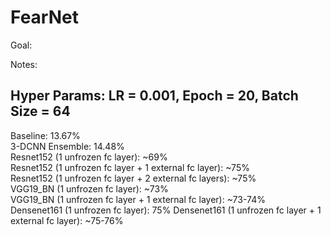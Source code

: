 # FearNet

Goal:

Notes:

Hyper Params: LR = 0.001, Epoch = 20, Batch Size = 64
-----------------------------------------------------
Baseline: 13.67%   
3-DCNN Ensemble: 14.48%   
Resnet152 (1 unfrozen fc layer): ~69%  
Resnet152 (1 unfrozen fc layer + 1 external fc layer): ~75%  
Resnet152 (1 unfrozen fc layer + 2 external fc layers): ~75%  
VGG19_BN (1 unfrozen fc layer): ~73%  
VGG19_BN (1 unfrozen fc layer + 1 external fc layer): ~73-74%  
Densenet161 (1 unfrozen fc layer): 75%
Densenet161 (1 unfrozen fc layer + 1 external fc layer): ~75-76%
